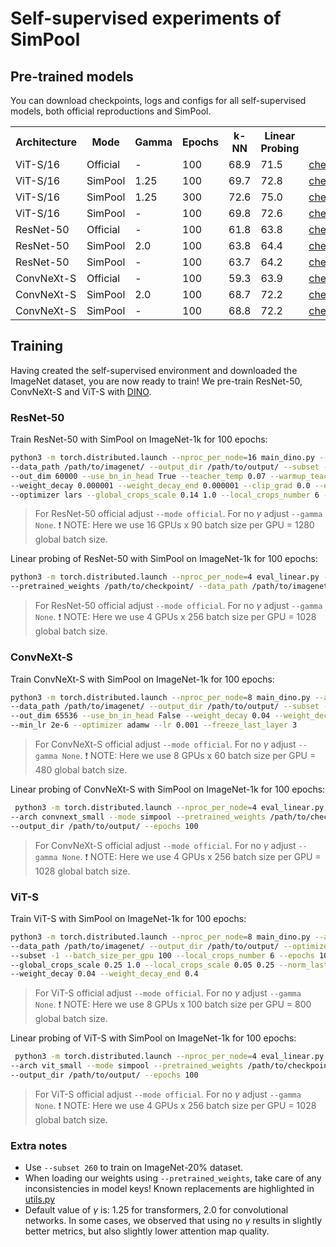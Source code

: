 # Self-supervised experiments of SimPool

## Pre-trained models
You can download checkpoints, logs and configs for all self-supervised models, both official reproductions and SimPool.

<table>
  <tr>
    <th>Architecture</th>
    <th>Mode</th>
    <th>Gamma</th>
    <th>Epochs</th>
    <th>k-NN</th>
    <th>Linear Probing</th>
    <th colspan="3">download</th>
  </tr>
  <tr>
    <td>ViT-S/16</td>
    <td>Official</td>
    <td>-</td>
    <td>100</td>
    <td>68.9</td>
    <td>71.5</td>
    <td><a href="https://huggingface.co/billpsomas/vits_dino_official_ep100/resolve/main/checkpoint.pth">checkpoint</a></td>
    <td><a href="https://huggingface.co/billpsomas/vits_dino_official_ep100/resolve/main/log.txt">logs</a></td>
    <td><a href="https://huggingface.co/billpsomas/vits_dino_official_ep100/resolve/main/configs.yaml">configs</a></td>
  </tr>
  <tr>
    <td>ViT-S/16</td>
    <td>SimPool</td>
    <td>1.25</td>
    <td>100</td>
    <td>69.7</td>
    <td>72.8</td>
    <td><a href="https://huggingface.co/billpsomas/vits_dino_simpool_ep100/resolve/main/checkpoint.pth">checkpoint</a></td>
    <td><a href="https://huggingface.co/billpsomas/vits_dino_simpool_ep100/resolve/main/log.txt">logs</a></td>
    <td><a href="https://huggingface.co/billpsomas/vits_dino_simpool_ep100/resolve/main/configs.yaml">configs</a></td>
  </tr>
  <tr>
    <td>ViT-S/16</td>
    <td>SimPool</td>
    <td>1.25</td>
    <td>300</td>
    <td>72.6</td>
    <td>75.0</td>
    <td><a href="https://huggingface.co/billpsomas/vits_dino_simpool_ep300/resolve/main/checkpoint.pth">checkpoint</a></td>
    <td><a href="https://huggingface.co/billpsomas/vits_dino_simpool_ep300/resolve/main/log.txt">logs</a></td>
    <td><a href="https://huggingface.co/billpsomas/vits_dino_simpool_ep300/resolve/main/configs.yaml">configs</a></td>
  </tr>
  <tr>
    <td>ViT-S/16</td>
    <td>SimPool</td>
    <td>-</td>
    <td>100</td>
    <td>69.8</td>
    <td>72.6</td>
    <td><a href="https://huggingface.co/billpsomas/vits_dino_simpool_no_gamma_ep100/resolve/main/checkpoint.pth">checkpoint</a></td>
    <td><a href="https://huggingface.co/billpsomas/vits_dino_simpool_no_gamma_ep100/resolve/main/log.txt">logs</a></td>
    <td><a href="https://huggingface.co/billpsomas/vits_dino_simpool_no_gamma_ep100/resolve/main/configs.yaml">configs</a></td>
  </tr>
  <tr>
    <td>ResNet-50</td>
    <td>Official</td>
    <td>-</td>
    <td>100</td>
    <td>61.8</td>
    <td>63.8</td>
    <td><a href="https://huggingface.co/billpsomas/resnet50_dino_official_ep100/resolve/main/checkpoint.pth">checkpoint</a></td>
    <td><a href="https://huggingface.co/billpsomas/resnet50_dino_official_ep100/resolve/main/log.txt">logs</a></td>
    <td><a href="https://huggingface.co/billpsomas/resnet50_dino_official_ep100/resolve/main/configs.yaml">configs</a></td>
  </tr>
  <tr>
    <td>ResNet-50</td>
    <td>SimPool</td>
    <td>2.0</td>
    <td>100</td>
    <td>63.8</td>
    <td>64.4</td>
    <td><a href="https://huggingface.co/billpsomas/resnet50_dino_simpool_ep100/resolve/main/checkpoint.pth">checkpoint</a></td>
    <td><a href="https://huggingface.co/billpsomas/resnet50_dino_simpool_ep100/resolve/main/log.txt">logs</a></td>
    <td><a href="https://huggingface.co/billpsomas/resnet50_dino_simpool_ep100/resolve/main/configs.yaml">configs</a></td>
  </tr>
  <tr>
    <td>ResNet-50</td>
    <td>SimPool</td>
    <td>-</td>
    <td>100</td>
    <td>63.7</td>
    <td>64.2</td>
    <td><a href="https://huggingface.co/billpsomas/resnet50_dino_simpool_no_gamma_ep100/resolve/main/checkpoint.pth">checkpoint</a></td>
    <td><a href="https://huggingface.co/billpsomas/resnet50_dino_simpool_no_gamma_ep100/resolve/main/log.txt">logs</a></td>
    <td><a href="https://huggingface.co/billpsomas/resnet50_dino_simpool_no_gamma_ep100/resolve/main/configs.yaml">configs</a></td>
  </tr>
  <tr>
    <td>ConvNeXt-S</td>
    <td>Official</td>
    <td>-</td>
    <td>100</td>
    <td>59.3</td>
    <td>63.9</td>
    <td><a href="https://huggingface.co/billpsomas/convnext_small_dino_official_ep100/resolve/main/checkpoint.pth">checkpoint</a></td>
    <td><a href="https://huggingface.co/billpsomas/convnext_small_dino_official_ep100/resolve/main/log.txt">logs</a></td>
    <td><a href="https://huggingface.co/billpsomas/convnext_small_dino_official_ep100/resolve/main/configs.yaml">configs</a></td>
  </tr>
  <tr>
    <td>ConvNeXt-S</td>
    <td>SimPool</td>
    <td>2.0</td>
    <td>100</td>
    <td>68.7</td>
    <td>72.2</td>
    <td><a href="https://huggingface.co/billpsomas/convnext_small_dino_simpool_ep100/resolve/main/checkpoint.pth">checkpoint</a></td>
    <td><a href="https://huggingface.co/billpsomas/convnext_small_dino_simpool_ep100/resolve/main/log.txt">logs</a></td>
    <td><a href="https://huggingface.co/billpsomas/convnext_small_dino_simpool_ep100/resolve/main/configs.yaml">configs</a></td>
  </tr>
  <tr>
    <td>ConvNeXt-S</td>
    <td>SimPool</td>
    <td>-</td>
    <td>100</td>
    <td>68.8</td>
    <td>72.2</td>
    <td><a href="https://huggingface.co/billpsomas/convnext_small_dino_simpool_no_gamma_ep100/resolve/main/checkpoint.pth">checkpoint</a></td>
    <td><a href="https://huggingface.co/billpsomas/convnext_small_dino_simpool_no_gamma_ep100/resolve/main/log.txt">logs</a></td>
    <td><a href="https://huggingface.co/billpsomas/convnext_small_dino_simpool_no_gamma_ep100/resolve/main/configs.yaml">configs</a></td>
  </tr>
</table>

## Training
Having created the self-supervised environment and downloaded the ImageNet dataset, you are now ready to train! We pre-train ResNet-50, ConvNeXt-S and ViT-S with [DINO](https://github.com/facebookresearch/dino).

### ResNet-50

Train ResNet-50 with SimPool on ImageNet-1k for 100 epochs:

```bash
python3 -m torch.distributed.launch --nproc_per_node=16 main_dino.py --arch resnet50 --mode simpool \
--data_path /path/to/imagenet/ --output_dir /path/to/output/ --subset -1 --num_workers 10 --batch_size_per_gpu 90 \
--out_dim 60000 --use_bn_in_head True --teacher_temp 0.07 --warmup_teacher_temp_epochs 50 --use_fp16 False \
--weight_decay 0.000001 --weight_decay_end 0.000001 --clip_grad 0.0 --epochs 100 --lr 0.3 --min_lr 0.0048 \
--optimizer lars --global_crops_scale 0.14 1.0 --local_crops_number 6 --local_crops_scale 0.05 0.14
```

> For ResNet-50 official adjust `--mode official`. For no $\gamma$ adjust `--gamma None`. :exclamation: 
> NOTE: Here we use 16 GPUs x 90 batch size per GPU = 1280 global batch size.

Linear probing of ResNet-50 with SimPool on ImageNet-1k for 100 epochs:
```bash
python3 -m torch.distributed.launch --nproc_per_node=4 eval_linear.py --batch_size_per_gpu 256 --arch resnet50 --mode simpool \
--pretrained_weights /path/to/checkpoint/ --data_path /path/to/imagenet/ --output_dir /path/to/output/ --epochs 100
```

> For ResNet-50 official adjust `--mode official`. For no $\gamma$ adjust `--gamma None`. :exclamation: NOTE: Here we use 4 GPUs x 256 batch size per GPU = 1028 global batch size.

### ConvNeXt-S

Train ConvNeXt-S with SimPool on ImageNet-1k for 100 epochs:

```bash
python3 -m torch.distributed.launch --nproc_per_node=8 main_dino.py --arch convnext_small --mode simpool \
--data_path /path/to/imagenet/ --output_dir /path/to/output/ --subset -1 --num_workers 10 --batch_size_per_gpu 60 \
--out_dim 65536 --use_bn_in_head False --weight_decay 0.04 --weight_decay_end 0.4 --clip_grad 0.3 --epochs 100 \
--min_lr 2e-6 --optimizer adamw --lr 0.001 --freeze_last_layer 3
```

> For ConvNeXt-S official adjust `--mode official`. For no $\gamma$ adjust `--gamma None`. :exclamation: 
> NOTE: Here we use 8 GPUs x 60 batch size per GPU = 480 global batch size.

Linear probing of ConvNeXt-S with SimPool on ImageNet-1k for 100 epochs:

```bash
 python3 -m torch.distributed.launch --nproc_per_node=4 eval_linear.py --batch_size_per_gpu 256 --n_last_blocks 1 \
--arch convnext_small --mode simpool --pretrained_weights /path/to/checkpoint/ --data_path /path/to/imagenet/ \
--output_dir /path/to/output/ --epochs 100
```

> For ConvNeXt-S official adjust `--mode official`. For no $\gamma$ adjust `--gamma None`. :exclamation: NOTE: Here we use 4 GPUs x 256 batch size per GPU = 1028 global batch size.

### ViT-S 

Train ViT-S with SimPool on ImageNet-1k for 100 epochs:

```bash
python3 -m torch.distributed.launch --nproc_per_node=8 main_dino.py --arch vit_small --mode simpool --gamma 1.25 \
--data_path /path/to/imagenet/ --output_dir /path/to/output/ --optimizer adamw --use_bn_in_head False --out_dim 65536 \
--subset -1 --batch_size_per_gpu 100 --local_crops_number 6 --epochs 100 --num_workers 10 --lr 0.0005 --min_lr 0.00001 \
--global_crops_scale 0.25 1.0 --local_crops_scale 0.05 0.25 --norm_last_layer False --warmup_teacher_temp_epochs 30 \
--weight_decay 0.04 --weight_decay_end 0.4
```

> For ViT-S  official adjust `--mode official`. For no $\gamma$ adjust `--gamma None`. :exclamation: 
> NOTE: Here we use 8 GPUs x 100 batch size per GPU = 800 global batch size.

Linear probing of ViT-S with SimPool on ImageNet-1k for 100 epochs:

```bash
 python3 -m torch.distributed.launch --nproc_per_node=4 eval_linear.py --batch_size_per_gpu 256 --n_last_blocks 1 \
--arch vit_small --mode simpool --pretrained_weights /path/to/checkpoint/ --data_path /path/to/imagenet/ \
--output_dir /path/to/output/ --epochs 100
```

> For ViT-S official adjust `--mode official`. For no $\gamma$ adjust `--gamma None`. :exclamation: NOTE: Here we use 4 GPUs x 256 batch size per GPU = 1028 global batch size.

### Extra notes

- Use `--subset 260` to train on ImageNet-20\% dataset.
- When loading our weights using `--pretrained_weights`, take care of any inconsistencies in model keys! Known replacements are highlighted in [utils.py](https://github.com/billpsomas/simpool/blob/master/self_supervised/utils.py#L73-L83)
- Default value of $\gamma$ is: 1.25 for transformers, 2.0 for convolutional networks. In some cases, we observed that using no $\gamma$ results in slightly better metrics, but also slightly lower attention map quality.